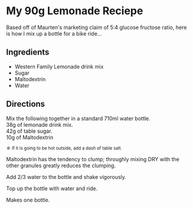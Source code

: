 # My 90g Lemonade Reciepe

Based off of Maurten's marketing claim of 5:4 glucose fructose ratio, here is how I mix up a bottle for a bike ride...

## Ingredients

* Western Family Lemonade drink mix
* Sugar
* Maltodextrin
* Water

## Directions

Mix the following together in a standard 710ml water bottle.  
38g of lemonade drink mix.  
42g of table sugar.  
10g of Maltodextrin

<small>&star; If it is going to be hot outside, add a dash of table salt.</small>

Maltodextrin has the tendency to clump; throughly mixing DRY with the other granules greatly reduces the clumping.

Add 2/3 water to the bottle and shake vigorously.

Top up the bottle with water and ride.

Makes one bottle.

